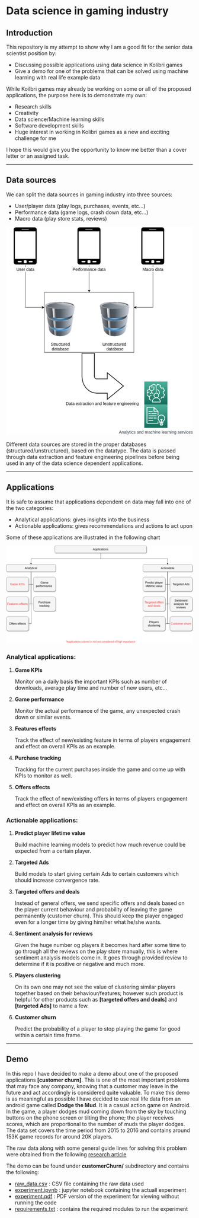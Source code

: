 # Data science in gaming industry

## Introduction

This repository is my attempt to show why I am a good fit for the senior data scientist position by:

- Discussing possible applications using data science in Kolibri games
- Give a demo for one of the problems that can be solved using machine learning with real life example data

While Koilbri games may already be working on some or all of the proposed applications, the purpose here is to demonstrate my own:

- Research skills
- Creativity
- Data science/Machine learning skills
- Software development skills
- Huge interest in working in Kolibri games as a new and exciting challenge for me

I hope this would give you the opportunity to know me better than a cover letter or an assigned task.

-----------------------------------------------------------------

## Data sources

We can split the data sources in gaming industry into three sources:

- User/player data (play logs, purchases, events, etc...)
- Performance data (game logs, crash down data, etc...)
- Macro data (play store stats, reviews)

![Data sources](./resources/data_source.png)

Different data sources are stored in the proper databases (structured/unstructured), based on the datatype. The data is passed through data extraction and feature engineering pipelines before being used in any of the data science dependent applications.

-----------------------------------------------------------------

## Applications

It is safe to assume that applications dependent on data may fall into one of the two categories:

- Analytical applications: gives insights into the business 
- Actionable applications: gives recommendations and actions to act upon 

Some of these applications are illustrated in the following chart

![Applications](./resources/applications.png)

### Analytical applications:

1. **Game KPIs**

    Monitor on a daily basis the important KPIs such as number of downloads, average play time and number of new users, etc...

2. **Game performance**

    Monitor the actual performance of the game, any unexpected crash down or similar events.

3. **Features effects**

    Track the effect of new/existing feature in terms of players engagement and effect on overall KPIs as an example.
 
4. **Purchase tracking**

    Tracking for the current purchases inside the game and come up with KPIs to monitor as well.

5. **Offers effects**

    Track the effect of new/existing offers in terms of players engagement and effect on overall KPIs as an example.

### Actionable applications:

1. **Predict player lifetime value**

    Build machine learning models to predict how much revenue could be expected from a certain player.
    
2. **Targeted Ads**

    Build models to start giving certain Ads to certain customers which should increase convergence rate.

3. **Targeted offers and deals**

    Instead of general offers, we send specific offers and deals based on the player current behaviour and probability of leaving the game permanently (customer churn). This should keep the player engaged even for a longer time by giving him/her what he/she wants.
 
4. **Sentiment analysis for reviews**

    Given the huge number og players it becomes hard after some time to go through all the reviews on the play store manually, this is where sentiment analysis models come in. It goes through provided review to determine if it is positive or negative and much more.  

5. **Players clustering**

    On its own one may not see the value of clustering similar players together based on their behaviour/features; however such product is helpful for other products such as **[targeted offers and deals]** and **[targeted Ads]** to name a few. 

6. **Customer churn**

    Predict the probability of a player to stop playing the game for good within a certain time frame.

-----------------------------------------------------------------

## Demo

In this repo I have decided to make a demo about one of the proposed applications **[customer churn]**. This is one of the most important problems that may face any company, knowing that a customer may leave in the future and act accordingly is considered quite valuable. To make this demo is as meaningful as possible I have decided to use real life data from an android game called **Dodge the Mud**. It is a casual action game on Android. In the game, a player dodges mud coming down from the sky by touching buttons on the phone screen or tilting the phone; the player receives scores, which are proportional to the number of muds the player dodges. The data set covers the time period from 2015 to 2016 and contains around 153K game records for around 20K players. 

The raw data along with some general guide lines for solving this problem were obtained from the following [research article](https://doi.org/10.1371/journal.pone.0180735)

The demo can be found under **customerChurn/** subdirectory and contains the following:

- [raw_data.csv](./customerChurn/raw_data.csv) : CSV file containing the raw data used
- [experiment.ipynb](./customerChurn/experiment.ipynb) : jupyter notebook containing the actuall experiment
- [experiment.pdf](./customerChurn/experiment.pdf) : PDF version of the experiment for viewing without running the code
- [requirements.txt](customerChurn/requirements.txt) : contains the required modules to run the experiment